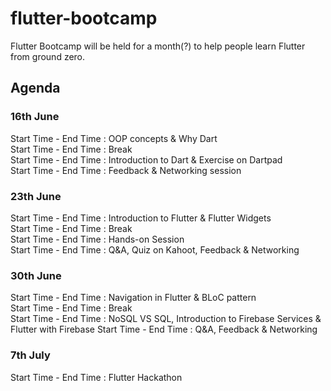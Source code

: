 # flutter-bootcamp

Flutter Bootcamp will be held for a month(?) to help people learn Flutter from ground zero.

## Agenda

### 16th June

Start Time - End Time : OOP concepts & Why Dart <br>
Start Time - End Time : Break <br>
Start Time - End Time : Introduction to Dart & Exercise on Dartpad <br>
Start Time - End Time : Feedback & Networking session

### 23th June

Start Time - End Time : Introduction to Flutter & Flutter Widgets <br>
Start Time - End Time : Break <br>
Start Time - End Time : Hands-on Session <br>
Start Time - End Time : Q&A, Quiz on Kahoot, Feedback & Networking

### 30th June

Start Time - End Time : Navigation in Flutter & BLoC pattern <br>
Start Time - End Time : Break <br>
Start Time - End Time : NoSQL VS SQL, Introduction to Firebase Services & Flutter with Firebase
Start Time - End Time : Q&A, Feedback & Networking

### 7th July

Start Time - End Time : Flutter Hackathon  
